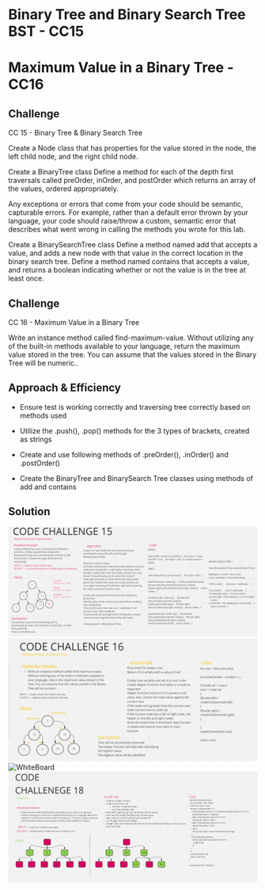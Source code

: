 # Binary Tree and Binary Search Tree BST - CC15
# Maximum Value in a Binary Tree - CC16

## Challenge
CC 15 - Binary Tree & Binary Search Tree

Create a Node class that has properties for the value stored in the node, the left child node, and the right child node.

Create a BinaryTree class
Define a method for each of the depth first traversals called preOrder, inOrder, and postOrder which returns an array of the values, ordered appropriately.

Any exceptions or errors that come from your code should be semantic, capturable errors. For example, rather than a default error thrown by your language, your code should raise/throw a custom, semantic error that describes what went wrong in calling the methods you wrote for this lab.

Create a BinarySearchTree class
Define a method named add that accepts a value, and adds a new node with that value in the correct location in the binary search tree.
Define a method named contains that accepts a value, and returns a boolean indicating whether or not the value is in the tree at least once.

## Challenge
CC 16 - Maximum Value in a Binary Tree

Write an instance method called find-maximum-value. Without utilizing any of the built-in methods available to your language, return the maximum value stored in the tree. You can assume that the values stored in the Binary Tree will be numeric..

## Approach & Efficiency
- Ensure test is working correctly and traversing tree correctly based on methods used
- Utilize the .push(), .pop() methods for the 3 types of brackets, created as strings

- Create and use following methods of .preOrder(), .inOrder() and .postOrder()
- Create the BinaryTree and BinarySearch Tree classes using methods of add and contains

## Solution
![WhiteBoard](CC15.png)
![WhiteBoard](CC16.png)
![WhiteBoard](CC17.png)
![WhiteBoard](CC18.png)
